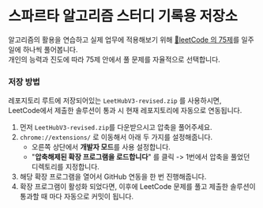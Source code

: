 # 스파르타 알고리즘 스터디 기록용 저장소

알고리즘의 활용을 연습하고 실제 업무에 적용해보기 위해 [🎯leetCode 의 75제](https://leetcode.com/studyplan/leetcode-75/)를 일주일에 하나씩 풀어봅니다.  
개인의 능력과 진도에 따라 75제 안에서 풀 문제를 자율적으로 선택합니다.

### 저장 방법
레포지토리 루트에 저장되어있는 `LeetHubV3-revised.zip` 를 사용하시면,  
LeetCode에서 제출한 솔루션이 통과 시 현재 레포지토리에 자동으로 연동됩니다.

1. 먼저 `LeetHubV3-revised.zip`를 다운받으시고 압축을 풀어주세요.
2. `chrome://extensions/` 로 이동해서 아래 두 가지를 설정해줍니다.
    - 오른쪽 상단에서 **개발자 모드**를 사용 설정합니다.
    - "**압축해제된 확장 프로그램을 로드합니다**" 를 클릭 -> 1번에서 압축을 풀었던 디렉토리를 지정합니다.
3. 해당 확장 프로그램을 열어서 GitHub 연동을 한 번 진행해줍니다.
4. 확장 프로그램이 활성화 되었다면, 이후에 LeetCode 문제를 풀고 제출한 솔루션이 통과할 때 마다 자동으로 커밋이 됩니다.
